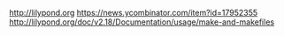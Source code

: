 http://lilypond.org
https://news.ycombinator.com/item?id=17952355
http://lilypond.org/doc/v2.18/Documentation/usage/make-and-makefiles
